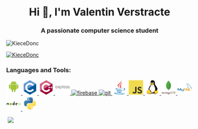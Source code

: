 <h1 align="center">Hi 👋, I'm Valentin Verstracte</h1>
<h3 align="center">A passionate computer science student</h3>

<p align="left"> <img src="https://komarev.com/ghpvc/?username=KieceDonc&label=Profile%20views&color=0e75b6&style=flat" alt="KieceDonc" /> </p>

<p align="left"> <a href="https://github.com/ryo-ma/github-profile-trophy"><img src="https://github-profile-trophy.vercel.app/?username=KieceDonc" alt="KieceDonc" /></a> </p>

<h3 align="left">Languages and Tools:</h3>
<p align="left"> 
	<a href="https://developer.android.com" target="_blank"> 
		<img src="https://raw.githubusercontent.com/devicons/devicon/master/icons/android/android-original-wordmark.svg" alt="android" width="40" height="40"/> 
	</a> 
	<a href="https://www.cprogramming.com/" target="_blank"> 
		<img src="https://raw.githubusercontent.com/devicons/devicon/master/icons/c/c-original.svg" alt="c" width="40" height="40"/> 
	</a> 
	<a href="https://www.w3schools.com/cpp/" target="_blank"> 
		<img src="https://raw.githubusercontent.com/devicons/devicon/master/icons/cplusplus/cplusplus-original.svg" alt="cplusplus" width="40" height="40"/> 
	</a> 
	<a href="https://expressjs.com" target="_blank"> 
		<img src="https://raw.githubusercontent.com/devicons/devicon/master/icons/express/express-original-wordmark.svg" alt="express" width="40" height="40"/> 
	</a>  
	<a href="https://firebase.google.com/" target="_blank"> 
		<img src="https://www.vectorlogo.zone/logos/firebase/firebase-icon.svg" alt="firebase" width="40" height="40"/> 
	</a>  
	<a href="https://git-scm.com/" target="_blank"> 
		<img src="https://www.vectorlogo.zone/logos/git-scm/git-scm-icon.svg" alt="git" width="40" height="40"/> 
	</a>
	<a href="https://www.java.com" target="_blank"> 
		<img src="https://raw.githubusercontent.com/devicons/devicon/master/icons/java/java-original.svg" alt="java" width="40" height="40"/> 
	</a> 
	<a href="https://developer.mozilla.org/en-US/docs/Web/JavaScript" target="_blank"> 
		<img src="https://raw.githubusercontent.com/devicons/devicon/master/icons/javascript/javascript-original.svg" alt="javascript" width="40" height="40"/> 
	</a> 
	<a href="https://www.linux.org/" target="_blank"> 
		<img src="https://raw.githubusercontent.com/devicons/devicon/master/icons/linux/linux-original.svg" alt="linux" width="40" height="40"/> 
	</a> 
	<a href="https://www.mongodb.com/" target="_blank"> 
		<img src="https://raw.githubusercontent.com/devicons/devicon/master/icons/mongodb/mongodb-original-wordmark.svg" alt="mongodb" width="40" height="40"/> 
	</a> 
	<a href="https://www.mysql.com/" target="_blank"> 
		<img src="https://raw.githubusercontent.com/devicons/devicon/master/icons/mysql/mysql-original-wordmark.svg" alt="mysql" width="40" height="40"/> 
	</a> 
	<a href="https://nodejs.org" target="_blank"> 
		<img src="https://raw.githubusercontent.com/devicons/devicon/master/icons/nodejs/nodejs-original-wordmark.svg" alt="nodejs" width="40" height="40"/> 
	</a> 
	<a href="https://www.python.org" target="_blank"> 
		<img src="https://raw.githubusercontent.com/devicons/devicon/master/icons/python/python-original.svg" alt="python" width="40" height="40"/>
	</a>
</p>

<p><img align="left" src="https://github-readme-stats.vercel.app/api/top-langs?username=KieceDonc&show_icons=true&locale=en&layout=compact&title_color=ffffff&icon_color=bb2acf&text_color=daf7dc&bg_color=151515" alt="" /></p>

<p>&nbsp;<img src="https://github-readme-stats.vercel.app/api?username=KieceDonc&&show_icons=true&count_private=true&title_color=ffffff&icon_color=bb2acf&text_color=daf7dc&bg_color=151515">
</p>
